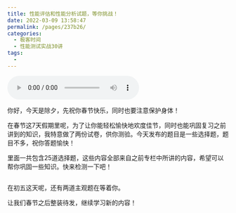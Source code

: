 ```yaml
---
title: 性能评估和性能分析试题，等你挑战！
date: 2022-03-09 13:58:47
permalink: /pages/237b26/
categories:
  - 极客时间
  - 性能测试实战30讲
tags:
  - 
---
```

<audio title="春节策划.性能评估和性能分析试题，等你挑战！" src="https://static001.geekbang.org/resource/audio/33/9e/3381080981b6a88148a570dea134bc9e.mp3" controls="controls"></audio> 
<p>你好，今天是除夕，先祝你春节快乐，同时也要注意保护身体！</p><p>在春节这7天假期里呢，为了让你能轻松愉快地欢度佳节，同时也能巩固复习之前讲到的知识，我特意做了两份试卷，供你测验。今天发布的题目是一些选择题，题目不多，祝你答题愉快！</p><p>里面一共包含25道选择题，这些内容全部来自之前专栏中所讲的内容，希望可以帮你巩固一些知识。快来检测一下吧！</p><p><a href="http://time.geekbang.org/quiz/intro?act_id=75&exam_id=93"><img src="https://static001.geekbang.org/resource/image/28/a4/28d1be62669b4f3cc01c36466bf811a4.png?wh=1142*201" alt=""></a></p><p>在初五这天呢，还有两道主观题在等着你。</p><p>让我们春节之后整装待发，继续学习新的内容！</p><!-- [[[read_end]]] -->